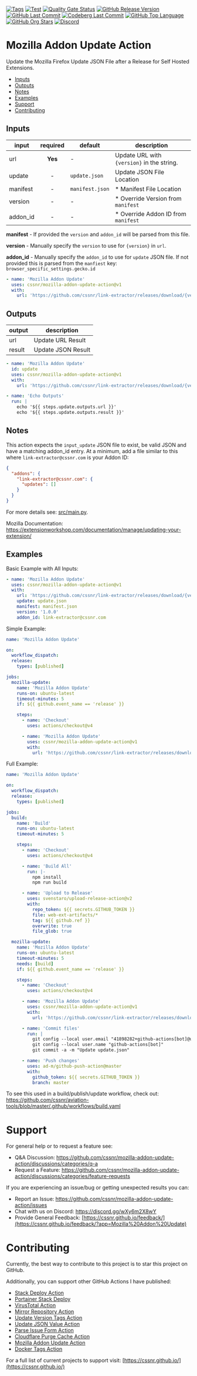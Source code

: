 [![Tags](https://img.shields.io/github/actions/workflow/status/cssnr/mozilla-addon-update-action/tags.yaml?logo=github&logoColor=white&label=tags)](https://github.com/cssnr/mozilla-addon-update-action/actions/workflows/tags.yaml)
[![Test](https://img.shields.io/github/actions/workflow/status/cssnr/mozilla-addon-update-action/test.yaml?logo=github&logoColor=white&label=test)](https://github.com/cssnr/mozilla-addon-update-action/actions/workflows/test.yaml)
[![Quality Gate Status](https://sonarcloud.io/api/project_badges/measure?project=cssnr_mozilla-addon-update-action&metric=alert_status)](https://sonarcloud.io/summary/new_code?id=cssnr_mozilla-addon-update-action)
[![GitHub Release Version](https://img.shields.io/github/v/release/cssnr/mozilla-addon-update-action?logo=github)](https://github.com/cssnr/mozilla-addon-update-action/releases/latest)
[![GitHub Last Commit](https://img.shields.io/github/last-commit/cssnr/mozilla-addon-update-action?logo=github&logoColor=white&label=updated)](https://github.com/cssnr/mozilla-addon-update-action/graphs/commit-activity)
[![Codeberg Last Commit](https://img.shields.io/gitea/last-commit/cssnr/mozilla-addon-update-action/master?gitea_url=https%3A%2F%2Fcodeberg.org%2F&logo=codeberg&logoColor=white&label=updated)](https://codeberg.org/cssnr/mozilla-addon-update-action)
[![GitHub Top Language](https://img.shields.io/github/languages/top/cssnr/mozilla-addon-update-action?logo=htmx&logoColor=white)](https://github.com/cssnr/mozilla-addon-update-action)
[![GitHub Org Stars](https://img.shields.io/github/stars/cssnr?style=flat&logo=github&logoColor=white)](https://cssnr.github.io/)
[![Discord](https://img.shields.io/discord/899171661457293343?logo=discord&logoColor=white&label=discord&color=7289da)](https://discord.gg/wXy6m2X8wY)

# Mozilla Addon Update Action

Update the Mozilla Firefox Update JSON File after a Release for Self Hosted Extensions.

- [Inputs](#Inputs)
- [Outputs](#Outputs)
- [Notes](#Notes)
- [Examples](#Examples)
- [Support](#Support)
- [Contributing](#Contributing)

## Inputs

| input    | required | default         | description                                |
| -------- | :------: | --------------- | ------------------------------------------ |
| url      | **Yes**  | -               | Update URL with `{version}` in the string. |
| update   |    -     | `update.json`   | Update JSON File Location                  |
| manifest |    -     | `manifest.json` | \* Manifest File Location                  |
| version  |    -     | -               | \* Override Version from `manifest`        |
| addon_id |    -     | -               | \* Override Addon ID from `manifest`       |

**manifest** - If provided the `version` and `addon_id` will be parsed from this file.

**version** - Manually specify the `version` to use for `{version}` in `url`.

**addon_id** - Manually specify the `addon_id` to use for `update` JSON file.
If not provided this is parsed from the `manfiest` key: `browser_specific_settings.gecko.id`

```yaml
- name: 'Mozilla Addon Update'
  uses: cssnr/mozilla-addon-update-action@v1
  with:
    url: 'https://github.com/cssnr/link-extractor/releases/download/{version}/link_extractor-firefox.xpi'
```

## Outputs

| output | description        |
| ------ | ------------------ |
| url    | Update URL Result  |
| result | Update JSON Result |

```yaml
- name: 'Mozilla Addon Update'
  id: update
  uses: cssnr/mozilla-addon-update-action@v1
  with:
    url: 'https://github.com/cssnr/link-extractor/releases/download/{version}/link_extractor-firefox.xpi'

- name: 'Echo Outputs'
  run: |
    echo '${{ steps.update.outputs.url }}'
    echo '${{ steps.update.outputs.result }}'
```

## Notes

This action expects the `input_update` JSON file to exist, be valid JSON and have a matching addon_id entry.
At a minimum, add a file similar to this where `link-extractor@cssnr.com` is your Addon ID:

```json
{
  "addons": {
    "link-extractor@cssnr.com": {
      "updates": []
    }
  }
}
```

For more details see: [src/main.py](src/main.py).

Mozilla Documentation: https://extensionworkshop.com/documentation/manage/updating-your-extension/

## Examples

Basic Example with All Inputs:

```yaml
- name: 'Mozilla Addon Update'
  uses: cssnr/mozilla-addon-update-action@v1
  with:
    url: 'https://github.com/cssnr/link-extractor/releases/download/{version}/link_extractor-firefox.xpi'
    update: update.json
    manifest: manifest.json
    version: '1.0.0'
    addon_id: link-extractor@cssnr.com
```

Simple Example:

```yaml
name: 'Mozilla Addon Update'

on:
  workflow_dispatch:
  release:
    types: [published]

jobs:
  mozilla-update:
    name: 'Mozilla Addon Update'
    runs-on: ubuntu-latest
    timeout-minutes: 5
    if: ${{ github.event_name == 'release' }}

    steps:
      - name: 'Checkout'
        uses: actions/checkout@v4

      - name: 'Mozilla Addon Update'
        uses: cssnr/mozilla-addon-update-action@v1
        with:
          url: 'https://github.com/cssnr/link-extractor/releases/download/{version}/link_extractor-firefox.xpi'
```

Full Example:

```yaml
name: 'Mozilla Addon Update'

on:
  workflow_dispatch:
  release:
    types: [published]

jobs:
  build:
    name: 'Build'
    runs-on: ubuntu-latest
    timeout-minutes: 5

    steps:
      - name: 'Checkout'
        uses: actions/checkout@v4

      - name: 'Build All'
        run: |-
          npm install
          npm run build

      - name: 'Upload to Release'
        uses: svenstaro/upload-release-action@v2
        with:
          repo_token: ${{ secrets.GITHUB_TOKEN }}
          file: web-ext-artifacts/*
          tag: ${{ github.ref }}
          overwrite: true
          file_glob: true

  mozilla-update:
    name: 'Mozilla Addon Update'
    runs-on: ubuntu-latest
    timeout-minutes: 5
    needs: [build]
    if: ${{ github.event_name == 'release' }}

    steps:
      - name: 'Checkout'
        uses: actions/checkout@v4

      - name: 'Mozilla Addon Update'
        uses: cssnr/mozilla-addon-update-action@v1
        with:
          url: 'https://github.com/cssnr/link-extractor/releases/download/{version}/link_extractor-firefox.xpi'

      - name: 'Commit files'
        run: |
          git config --local user.email "41898282+github-actions[bot]@users.noreply.github.com"
          git config --local user.name "github-actions[bot]"
          git commit -a -m "Update update.json"

      - name: 'Push changes'
        uses: ad-m/github-push-action@master
        with:
          github_token: ${{ secrets.GITHUB_TOKEN }}
          branch: master
```

To see this used in a build/publish/update workflow, check out:  
https://github.com/cssnr/aviation-tools/blob/master/.github/workflows/build.yaml

# Support

For general help or to request a feature see:

- Q&A Discussion: https://github.com/cssnr/mozilla-addon-update-action/discussions/categories/q-a
- Request a Feature: https://github.com/cssnr/mozilla-addon-update-action/discussions/categories/feature-requests

If you are experiencing an issue/bug or getting unexpected results you can:

- Report an Issue: https://github.com/cssnr/mozilla-addon-update-action/issues
- Chat with us on Discord: https://discord.gg/wXy6m2X8wY
- Provide General Feedback: [https://cssnr.github.io/feedback/](https://cssnr.github.io/feedback/?app=Mozilla%20Addon%20Update)

# Contributing

Currently, the best way to contribute to this project is to star this project on GitHub.

Additionally, you can support other GitHub Actions I have published:

- [Stack Deploy Action](https://github.com/cssnr/stack-deploy-action?tab=readme-ov-file#readme)
- [Portainer Stack Deploy](https://github.com/cssnr/portainer-stack-deploy-action?tab=readme-ov-file#readme)
- [VirusTotal Action](https://github.com/cssnr/virustotal-action?tab=readme-ov-file#readme)
- [Mirror Repository Action](https://github.com/cssnr/mirror-repository-action?tab=readme-ov-file#readme)
- [Update Version Tags Action](https://github.com/cssnr/update-version-tags-action?tab=readme-ov-file#readme)
- [Update JSON Value Action](https://github.com/cssnr/update-json-value-action?tab=readme-ov-file#readme)
- [Parse Issue Form Action](https://github.com/cssnr/parse-issue-form-action?tab=readme-ov-file#readme)
- [Cloudflare Purge Cache Action](https://github.com/cssnr/cloudflare-purge-cache-action?tab=readme-ov-file#readme)
- [Mozilla Addon Update Action](https://github.com/cssnr/mozilla-addon-update-action?tab=readme-ov-file#readme)
- [Docker Tags Action](https://github.com/cssnr/docker-tags-action?tab=readme-ov-file#readme)

For a full list of current projects to support visit: [https://cssnr.github.io/](https://cssnr.github.io/)

